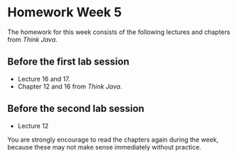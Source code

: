 # Homework Week 5

The homework for this week consists of the following lectures and chapters from
*Think Java*.

## Before the first lab session

* Lecture 16 and 17.
* Chapter 12 and 16 from *Think Java*.

## Before the second lab session

* Lecture 12

You are strongly encourage to read the chapters again during the week, because
these may not make sense immediately without practice.
